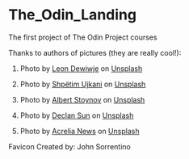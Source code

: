 # The_Odin_Landing

The first project of The Odin Project courses

Thanks to authors of pictures (they are really cool!):
1. Photo by <a href="https://unsplash.com/@elodiso?utm_source=unsplash&utm_medium=referral&utm_content=creditCopyText">Leon Dewiwje</a> on <a href="https://unsplash.com/photos/ldDmTgf89gU?utm_source=unsplash&utm_medium=referral&utm_content=creditCopyText">Unsplash</a>

2. Photo by <a href="https://unsplash.com/@shpetimujkani?utm_source=unsplash&utm_medium=referral&utm_content=creditCopyText">Shpëtim Ujkani</a> on <a href="https://unsplash.com/photos/a-desktop-computer-sitting-on-top-of-a-wooden-desk-X3njO2CS0Ns?utm_source=unsplash&utm_medium=referral&utm_content=creditCopyText">Unsplash</a>

3. Photo by <a href="https://unsplash.com/@albertstoynov?utm_source=unsplash&utm_medium=referral&utm_content=creditCopyText">Albert Stoynov</a> on <a href="https://unsplash.com/photos/iwZdFU4aP4U?utm_source=unsplash&utm_medium=referral&utm_content=creditCopyText">Unsplash</a>

4. Photo by <a href="https://unsplash.com/@declansun?utm_source=unsplash&utm_medium=referral&utm_content=creditCopyText">Declan Sun</a> on <a href="https://unsplash.com/photos/071Gq1smgL4?utm_source=unsplash&utm_medium=referral&utm_content=creditCopyText">Unsplash</a>

5. Photo by <a href="https://unsplash.com/@acrelianews?utm_source=unsplash&utm_medium=referral&utm_content=creditCopyText">Acrelia News</a> on <a href="https://unsplash.com/photos/gcXbTYQcJIs?utm_source=unsplash&utm_medium=referral&utm_content=creditCopyText">Unsplash</a>


Favicon Created by: John Sorrentino
  